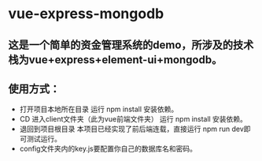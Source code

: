 # vue-express-mongodb

## 这是一个简单的资金管理系统的demo，所涉及的技术栈为vue+express+element-ui+mongodb。

## 使用方式：
* 打开项目本地所在目录 运行 npm install 安装依赖。
* CD 进入client文件夹（此为vue前端文件夹） 运行 npm install 安装依赖。
* 退回到项目根目录  本项目已经实现了前后端连载，直接运行 npm run dev即可测试运行。 
* config文件夹内的key.js要配置你自己的数据库名和密码。

